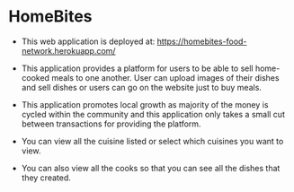 # HomeBites

* This web application is deployed at: https://homebites-food-network.herokuapp.com/

* This application provides a platform for users to be able to sell home-cooked meals to one another. User can upload images of their dishes and sell dishes or users can go on the website just to buy meals.

* This application promotes local growth as majority of the money is cycled within the community and this application only takes a small cut between transactions for providing the platform.

* You can view all the cuisine listed or select which cuisines you want to view.

* You can also view all the cooks so that you can see all the dishes that they created.
